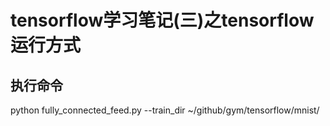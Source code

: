 # tensorflow学习笔记(三)之tensorflow运行方式



## 执行命令

python fully_connected_feed.py --train_dir ~/github/gym/tensorflow/mnist/